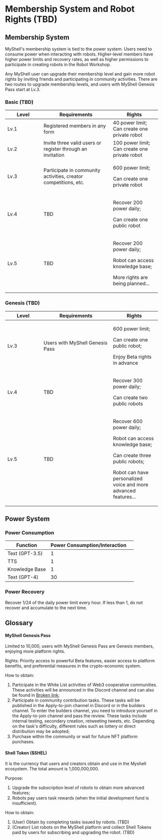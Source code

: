 # Membership System and Robot Rights (TBD)

## Membership System

MyShell's membership system is tied to the power system. Users need to consume power when interacting with robots. Higher-level members have higher power limits and recovery rates, as well as higher permissions to participate in creating robots in the Robot Workshop.

Any MyShell user can upgrade their membership level and gain more robot rights by inviting friends and participating in community activities. There are two routes to upgrade membership levels, and users with MyShell Genesis Pass start at Lv.3.

### Basic (TBD)

<table><thead><tr><th width="103">Level</th><th width="213">Requirements</th><th>Rights</th></tr></thead><tbody><tr><td>Lv.1</td><td>Registered members in any form</td><td>40 power limit;<br>Can create one private robot</td></tr><tr><td>Lv.2</td><td>Invite three valid users or register through an invitation</td><td>100 power limit;<br>Can create one private robot</td></tr><tr><td>Lv.3</td><td>Participate in community activities, creator competitions, etc.</td><td><p>600 power limit;</p><p>Can create one private robot</p></td></tr><tr><td>Lv.4</td><td>TBD</td><td><p>Recover 200 power daily;</p><p>Can create one public robot</p></td></tr><tr><td>Lv.5</td><td>TBD</td><td><p>Recover 200 power daily;</p><p>Robot can access knowledge base;</p><p>More rights are being planned...</p></td></tr></tbody></table>

### Genesis (TBD)

<table><thead><tr><th width="103">Level</th><th width="213">Requirements</th><th>Rights</th></tr></thead><tbody><tr><td>Lv.3</td><td>Users with MyShell Genesis Pass</td><td><p>600 power limit;</p><p>Can create one public robot;</p><p>Enjoy Beta rights in advance</p></td></tr><tr><td>Lv.4</td><td>TBD</td><td><p>Recover 300 power daily;</p><p>Can create two public robots</p></td></tr><tr><td>Lv.5</td><td>TBD</td><td><p>Recover 600 power daily;</p><p>Robot can access knowledge base;</p><p>Can create three public robots;</p><p>Robot can have personalized voice and more advanced features...</p></td></tr></tbody></table>

## Power System

### Power Consumption

<table><thead><tr><th>Function</th><th>Power Consumption/Interaction</th><th data-hidden></th></tr></thead><tbody><tr><td>Text (GPT-3.5)</td><td>1</td><td></td></tr><tr><td>TTS</td><td>1</td><td></td></tr><tr><td>Knowledge Base</td><td>1</td><td></td></tr><tr><td>Text (GPT-4)</td><td>30</td><td></td></tr></tbody></table>

### Power Recovery

Recover 1/24 of the daily power limit every hour. If less than 1, do not recover and accumulate to the next time.

## Glossary

#### MyShell Genesis Pass

Limited to 10,000, users with MyShell Genesis Pass are Genesis members, enjoying more platform rights.

Rights: Priority access to powerful Beta features, easier access to platform benefits, and preferential measures in the crypto-economic system.

How to obtain:

1. Participate in the White List activities of Web3 cooperative communities. These activities will be announced in the Discord channel and can also be found in [Broken link](broken-reference "mention");
2. Participate in community contribution tasks. These tasks will be published in the Apply-to-join channel in Discord or in the builders channel. To enter the builders channel, you need to introduce yourself in the Apply-to-join channel and pass the review. These tasks include internal testing, secondary creation, retweeting tweets, etc. Depending on the task's difficulty, different rules such as lottery or direct distribution may be adopted;
3. Purchase within the community or wait for future NFT platform purchases.

#### Shell Token ($SHEL)

It is the currency that users and creators obtain and use in the Myshell ecosystem. The total amount is 1,000,000,000.

Purpose:

1. Upgrade the subscription level of robots to obtain more advanced features;
2. Robots pay users task rewards (when the initial development fund is insufficient).

How to obtain:

1. (User) Obtain by completing tasks issued by robots. (TBD)
2. (Creator) List robots on the MyShell platform and collect Shell Tokens paid by users for subscribing and upgrading the robot. (TBD)